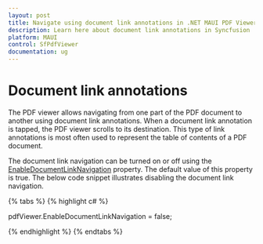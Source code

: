 ```yaml
---
layout: post
title: Navigate using document link annotations in .NET MAUI PDF Viewer control | Syncfusion
description: Learn here about document link annotations in Syncfusion .NET MAUI PDF Viewer (SfPdfViewer) control.
platform: MAUI
control: SfPdfViewer
documentation: ug
---
```


# Document link annotations

The PDF viewer allows navigating from one part of the PDF document to another using document link annotations. When a document link annotation is tapped, the PDF viewer scrolls to its destination. This type of link annotations is most often used to represent the table of contents of a PDF document. 

The document link navigation can be turned on or off using the [EnableDocumentLinkNavigation](https://help.syncfusion.com/cr/maui/Syncfusion.Maui.PdfViewer.SfPdfViewer.html#Syncfusion_Maui_PdfViewer_SfPdfViewer_EnableDocumentLinkNavigation) property. The default value of this property is true. The below code snippet illustrates disabling the document link navigation.

{% tabs %}
{% highlight c# %}

pdfViewer.EnableDocumentLinkNavigation = false;

{% endhighlight %}
{% endtabs %}
